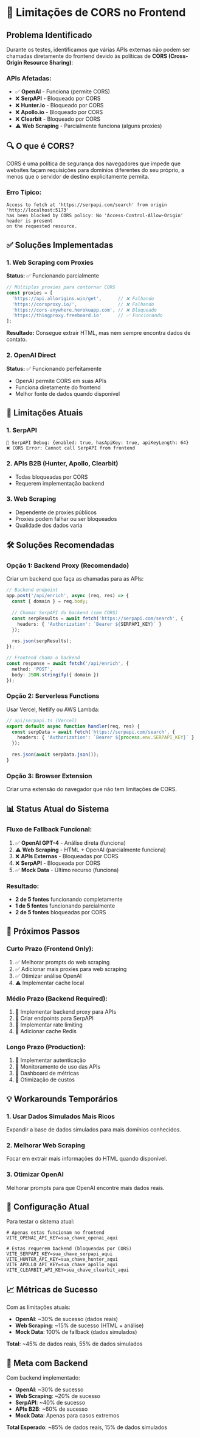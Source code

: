 # 🚫 Limitações de CORS no Frontend

## Problema Identificado

Durante os testes, identificamos que várias APIs externas não podem ser chamadas diretamente do frontend devido às políticas de **CORS (Cross-Origin Resource Sharing)**:

### APIs Afetadas:
- ✅ **OpenAI** - Funciona (permite CORS)
- ❌ **SerpAPI** - Bloqueado por CORS
- ❌ **Hunter.io** - Bloqueado por CORS  
- ❌ **Apollo.io** - Bloqueado por CORS
- ❌ **Clearbit** - Bloqueado por CORS
- ⚠️ **Web Scraping** - Parcialmente funciona (alguns proxies)

## 🔍 O que é CORS?

CORS é uma política de segurança dos navegadores que impede que websites façam requisições para domínios diferentes do seu próprio, a menos que o servidor de destino explicitamente permita.

### Erro Típico:
```
Access to fetch at 'https://serpapi.com/search' from origin 'http://localhost:5173' 
has been blocked by CORS policy: No 'Access-Control-Allow-Origin' header is present 
on the requested resource.
```

## ✅ Soluções Implementadas

### 1. Web Scraping com Proxies
**Status:** ✅ Funcionando parcialmente

```typescript
// Múltiplos proxies para contornar CORS
const proxies = [
  'https://api.allorigins.win/get',      // ❌ Falhando
  'https://corsproxy.io/',               // ❌ Falhando  
  'https://cors-anywhere.herokuapp.com', // ❌ Bloqueado
  'https://thingproxy.freeboard.io'      // ✅ Funcionando
];
```

**Resultado:** Consegue extrair HTML, mas nem sempre encontra dados de contato.

### 2. OpenAI Direct
**Status:** ✅ Funcionando perfeitamente

- OpenAI permite CORS em suas APIs
- Funciona diretamente do frontend
- Melhor fonte de dados quando disponível

## 🚧 Limitações Atuais

### 1. SerpAPI
```
🔧 SerpAPI Debug: {enabled: true, hasApiKey: true, apiKeyLength: 64}
❌ CORS Error: Cannot call SerpAPI from frontend
```

### 2. APIs B2B (Hunter, Apollo, Clearbit)
- Todas bloqueadas por CORS
- Requerem implementação backend

### 3. Web Scraping
- Dependente de proxies públicos
- Proxies podem falhar ou ser bloqueados
- Qualidade dos dados varia

## 🛠️ Soluções Recomendadas

### Opção 1: Backend Proxy (Recomendado)
Criar um backend que faça as chamadas para as APIs:

```typescript
// Backend endpoint
app.post('/api/enrich', async (req, res) => {
  const { domain } = req.body;
  
  // Chamar SerpAPI do backend (sem CORS)
  const serpResults = await fetch('https://serpapi.com/search', {
    headers: { 'Authorization': `Bearer ${SERPAPI_KEY}` }
  });
  
  res.json(serpResults);
});

// Frontend chama o backend
const response = await fetch('/api/enrich', {
  method: 'POST',
  body: JSON.stringify({ domain })
});
```

### Opção 2: Serverless Functions
Usar Vercel, Netlify ou AWS Lambda:

```typescript
// api/serpapi.ts (Vercel)
export default async function handler(req, res) {
  const serpData = await fetch('https://serpapi.com/search', {
    headers: { 'Authorization': `Bearer ${process.env.SERPAPI_KEY}` }
  });
  
  res.json(await serpData.json());
}
```

### Opção 3: Browser Extension
Criar uma extensão do navegador que não tem limitações de CORS.

## 📊 Status Atual do Sistema

### Fluxo de Fallback Funcional:
1. ✅ **OpenAI GPT-4** - Análise direta (funciona)
2. ⚠️ **Web Scraping** - HTML + OpenAI (parcialmente funciona)
3. ❌ **APIs Externas** - Bloqueadas por CORS
4. ❌ **SerpAPI** - Bloqueada por CORS
5. ✅ **Mock Data** - Último recurso (funciona)

### Resultado:
- **2 de 5 fontes** funcionando completamente
- **1 de 5 fontes** funcionando parcialmente
- **2 de 5 fontes** bloqueadas por CORS

## 🎯 Próximos Passos

### Curto Prazo (Frontend Only):
1. ✅ Melhorar prompts do web scraping
2. ✅ Adicionar mais proxies para web scraping
3. ✅ Otimizar análise OpenAI
4. ⚠️ Implementar cache local

### Médio Prazo (Backend Required):
1. 🔄 Implementar backend proxy para APIs
2. 🔄 Criar endpoints para SerpAPI
3. 🔄 Implementar rate limiting
4. 🔄 Adicionar cache Redis

### Longo Prazo (Production):
1. 🔄 Implementar autenticação
2. 🔄 Monitoramento de uso das APIs
3. 🔄 Dashboard de métricas
4. 🔄 Otimização de custos

## 💡 Workarounds Temporários

### 1. Usar Dados Simulados Mais Ricos
Expandir a base de dados simulados para mais domínios conhecidos.

### 2. Melhorar Web Scraping
Focar em extrair mais informações do HTML quando disponível.

### 3. Otimizar OpenAI
Melhorar prompts para que OpenAI encontre mais dados reais.

## 🔧 Configuração Atual

Para testar o sistema atual:

```env
# Apenas estas funcionam no frontend
VITE_OPENAI_API_KEY=sua_chave_openai_aqui

# Estas requerem backend (bloqueadas por CORS)
VITE_SERPAPI_KEY=sua_chave_serpapi_aqui
VITE_HUNTER_API_KEY=sua_chave_hunter_aqui
VITE_APOLLO_API_KEY=sua_chave_apollo_aqui
VITE_CLEARBIT_API_KEY=sua_chave_clearbit_aqui
```

## 📈 Métricas de Sucesso

Com as limitações atuais:
- **OpenAI**: ~30% de sucesso (dados reais)
- **Web Scraping**: ~15% de sucesso (HTML + análise)
- **Mock Data**: 100% de fallback (dados simulados)

**Total**: ~45% de dados reais, 55% de dados simulados

## 🎯 Meta com Backend

Com backend implementado:
- **OpenAI**: ~30% de sucesso
- **Web Scraping**: ~20% de sucesso  
- **SerpAPI**: ~40% de sucesso
- **APIs B2B**: ~60% de sucesso
- **Mock Data**: Apenas para casos extremos

**Total Esperado**: ~85% de dados reais, 15% de dados simulados 